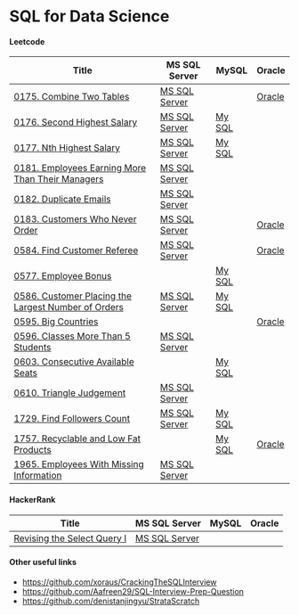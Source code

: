 # SQL for Data Science

#### Leetcode
|Title                        | MS SQL Server | MySQL  | Oracle |
|-----------------------------|---------------|--------|--------|
|[0175. Combine Two Tables](https://leetcode.com/problems/combine-two-tables/)|[MS SQL Server](./Leetcode/Leet_mssql_0175.sql)||[Oracle](./Leetcode/Leet_oracle_0175.sql)|
|[0176. Second Highest Salary](https://leetcode.com/problems/second-highest-salary/)|[MS SQL Server](./Leetcode/Leet_mssql_0176.sql)|[My SQL](./Leetcode/Leet_mssql_0176.sql)||
|[0177. Nth Highest Salary](https://leetcode.com/problems/nth-highest-salary/)|[MS SQL Server](./Leetcode/Leet_mssql_0177.sql)|[My SQL](./Leetcode/Leet_mysql_0177.sql)||
|[0181. Employees Earning More Than Their Managers](https://leetcode.com/problems/employees-earning-more-than-their-managers/)|[MS SQL Server](./Leetcode/Leet_mssql_0181.sql)|||
|[0182. Duplicate Emails](https://leetcode.com/problems/duplicate-emails/)|[MS SQL Server](./Leetcode/Leet_mssql_0182.sql)|||
|[0183. Customers Who Never Order](https://leetcode.com/problems/customers-who-never-order/)|[MS SQL Server](./Leetcode/Leet_mssql_0183.sql)||[Oracle](./Leetcode/Leet_oracle_0183.sql)|
|[0584. Find Customer Referee](https://leetcode.com/problems/find-customer-referee/)|[MS SQL Server](./Leetcode/Leet_mssql_0584.sql)||[Oracle](./Leetcode/Leet_oracle_0584.sql)|
|[0577. Employee Bonus](https://leetcode.com/problems/employee-bonus/)||[My SQL](./Leetcode/Leet_mysql_0577.sql)||
|[0586. Customer Placing the Largest Number of Orders](https://leetcode.com/problems/customer-placing-the-largest-number-of-orders/)|[MS SQL Server](./Leetcode/Leet_mssql_0586.sql)|[My SQL](./Leetcode/Leet_mysql_0586.sql)||
|[0595. Big Countries](https://leetcode.com/problems/big-countries/)|||[Oracle](./Leetcode/Leet_oracle_0595.sql)|
|[0596. Classes More Than 5 Students](https://leetcode.com/problems/classes-more-than-5-students/)|[MS SQL Server](./Leetcode/Leet_mssql_0596.sql)|||
|[0603. Consecutive Available Seats](https://leetcode.com/problems/consecutive-available-seats/)||[My SQL](./Leetcode/Leet_mysql_0603.sql)||
|[0610. Triangle Judgement](https://leetcode.com/problems/triangle-judgement/)|[MS SQL Server](./Leetcode/Leet_mssql_0610.sql)|||
|[1729. Find Followers Count](https://leetcode.com/problems/find-followers-count/)|[MS SQL Server](./Leetcode/Leet_mssql_1729.sql)|[My SQL](./Leetcode/Leet_mysql_1729.sql)||
|[1757. Recyclable and Low Fat Products](https://leetcode.com/problems/recyclable-and-low-fat-products/)||[My SQL](./Leetcode/Leet_mysql_1757.sql)|[Oracle](./Leetcode/Leet_oracle_1757.sql)|
|[1965. Employees With Missing Information](https://leetcode.com/problems/employees-with-missing-information/)|[MS SQL Server](./Leetcode/Leet_mssql_1965.sql)|||

#### HackerRank
|Title                        | MS SQL Server | MySQL  | Oracle |
|-----------------------------|---------------|--------|--------|
|[Revising the Select Query I](https://www.hackerrank.com/challenges/revising-the-select-query/problem)|[MS SQL Server](./Hackerrank/revising-the-select-query.sql)|||



#### Other useful links
- https://github.com/xoraus/CrackingTheSQLInterview
- https://github.com/Aafreen29/SQL-Interview-Prep-Question
- https://github.com/denistanjingyu/StrataScratch